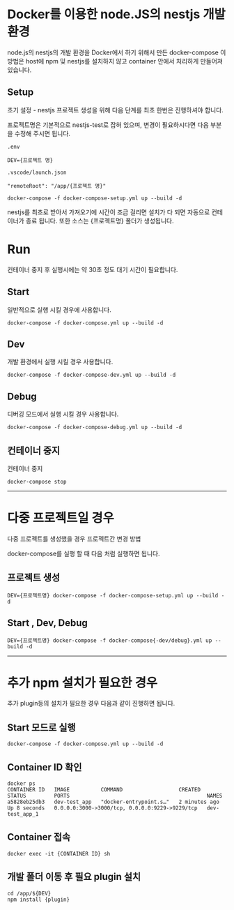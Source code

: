 # Docker를 이용한 node.JS의 nestjs 개발 환경

node.js의 nestjs의 개발 환경을 Docker에서 하기 위해서 만든 docker-compose
이 방법은 host에 npm 및 nestjs를 설치하지 않고 container 안에서 처리하게 만들어져 있습니다.


## Setup

초기 설정 - nestjs 프로젝트 생성을 위해 다음 단계를 최초 한번은 진행하셔야 합니다.

프로젝트명은 기본적으로 nestjs-test로 잡혀 있으며, 변경이 필요하시다면 다음 부분을 수정해 주시면 됩니다.

`.env`
```
DEV={프로젝트 명}
```

`.vscode/launch.json`
```
"remoteRoot": "/app/{프로젝트 명}"
```


```
docker-compose -f docker-compose-setup.yml up --build -d
```

nestjs를 최초로 받아서 가져오기에 시간이 조금 걸리면 설치가 다 되면 자동으로 컨테이너가 종료 됩니다. 또한 소스는 {프로젝트명} 폴더가 생성됩니다.

# Run

컨테이너 중지 후 실행시에는 약 30초 정도 대기 시간이 필요합니다.

## Start

일반적으로 실행 시킬 경우에 사용합니다.


```
docker-compose -f docker-compose.yml up --build -d
```

## Dev

개발 환경에서 실행 시킬 경우 사용합니다.


```
docker-compose -f docker-compose-dev.yml up --build -d
```

## Debug

디버깅 모드에서 실행 시킬 경우 사용합니다.


```
docker-compose -f docker-compose-debug.yml up --build -d
```

## 컨테이너 중지

컨테이너 중지

```
docker-compose stop
```

---

# 다중 프로젝트일 경우 

다중 프로젝트를 생성했을 경우 프로젝트간 변경 방법

docker-compose를 실행 할 때 다음 처럼 실행하면 됩니다.

## 프로젝트 생성

```
DEV={프로젝트명} docker-compose -f docker-compose-setup.yml up --build -d
```

## Start , Dev, Debug
```
DEV={프로젝트명} docker-compose -f docker-compose{-dev/debug}.yml up --build -d
```

---

# 추가 npm 설치가 필요한 경우

추가 plugin등의 설치가 필요한 경우 다음과 같이 진행하면 됩니다.

## Start 모드로 실행

```
docker-compose -f docker-compose.yml up --build -d
```

## Container ID 확인
```
docker ps
CONTAINER ID   IMAGE          COMMAND                  CREATED         STATUS         PORTS                                            NAMES
a5828eb25db3   dev-test_app   "docker-entrypoint.s…"   2 minutes ago   Up 8 seconds   0.0.0.0:3000->3000/tcp, 0.0.0.0:9229->9229/tcp   dev-test_app_1
```

## Container 접속

```
docker exec -it {CONTAINER ID} sh
```

## 개발 폴더 이동 후 필요 plugin 설치

```
cd /app/${DEV}
npm install {plugin}
```